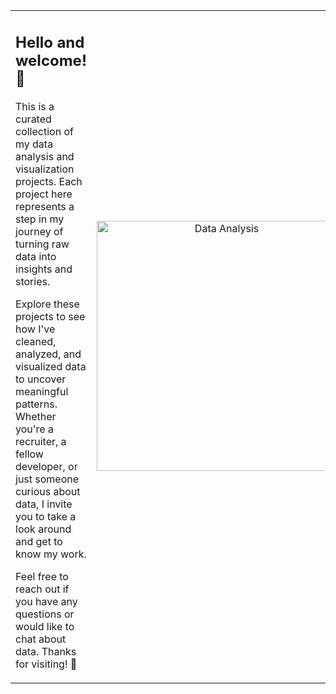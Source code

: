 <table>
  <tr>
    <td align="Left" width="60%">
      <h2>Hello and welcome! 👋</h2>
      <p>
        This is a curated collection of my data analysis and visualization projects. Each project here represents a step in my journey of turning raw data into insights and stories.
      </p>
      <p>
        Explore these projects to see how I've cleaned, analyzed, and visualized data to uncover meaningful patterns. Whether you're a recruiter, a fellow developer, or just someone curious about data, I invite you to take a look around and get to know my work.
      </p>
      <p>
        Feel free to reach out if you have any questions or would like to chat about data. Thanks for visiting! 🚀
      </p>
    </td>
    <td align="center" width="40%">
      <img alt="Data Analysis" width="400" src="https://cdn.dribbble.com/userupload/28009276/file/original-7f5e42b060e1417584d3faddeb969963.gif">
    </td>
  </tr>
</table>

             
